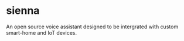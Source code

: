 # sienna
An open source voice assistant designed to be intergrated with custom smart-home and IoT devices.
